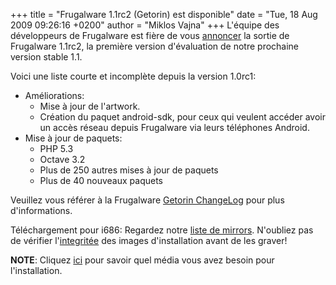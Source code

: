 +++
title = "Frugalware 1.1rc2 (Getorin) est disponible"
date = "Tue, 18 Aug 2009 09:26:16 +0200"
author = "Miklos Vajna"
+++
L'équipe des développeurs de Frugalware est fière de vous [annoncer](/news/143) la sortie de Frugalware 1.1rc2, la première version d'évaluation de notre prochaine version stable 1.1.  

 Voici une liste courte et incomplète depuis la version 1.0rc1:  

* Améliorations:
	+ Mise à jour de l'artwork.
	+ Création du paquet android-sdk, pour ceux qui veulent accéder avoir un accès réseau depuis Frugalware via leurs téléphones Android.
* Mise à jour de paquets:
	+ PHP 5.3
	+ Octave 3.2
	+ Plus de 250 autres mises à jour de paquets
	+ Plus de 40 nouveaux paquets


 Veuillez vous référer à la Frugalware [Getorin ChangeLog](http://ftp.frugalware.org/pub/frugalware/frugalware-testing/ChangeLog.txt) pour plus d'informations.  

 Téléchargement pour i686: Regardez notre [liste de mirrors](http://frugalware.org/download/frugalware-testing-iso). N'oubliez pas de vérifier l'[integritée](http://frugalware.org/download/frugalware-testing-iso/SHA1SUMS) des images d'installation avant de les graver!  

**NOTE**: Cliquez [ici](/docs/install#_choosing_installation_flavor) pour savoir quel média vous avez besoin pour l'installation.  
